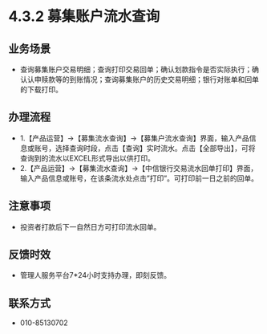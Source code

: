 # 4.3.2 募集账户流水查询
## <i class="hicon lb1"></i>业务场景
- 查询募集账户交易明细；查询打印交易回单；确认划款指令是否实际执行；确认认申赎款等的到账情况；查询募集账户的历史交易明细；银行对账单和回单的下载打印。

## <i class="hicon lb2"></i>办理流程
- 1.【产品运营】->【募集流水查询】->【募集户流水查询】界面，输入产品信息或账号，选择查询时段，点击【查询】实时流水。点击【全部导出】，可将查询到的流水以EXCEL形式导出以供打印。
- 2.【产品运营】->【募集流水查询】->【中信银行交易流水回单打印】界面，输入产品信息或账号，在该条流水处点击”打印”。可打印前一日之前的回单。

## <i class="hicon lb3"></i>注意事项
- 投资者打款后下一自然日方可打印流水回单。

## <i class="hicon lb4"></i>反馈时效
- 管理人服务平台7*24小时支持办理，即刻反馈。

## <i class="hicon lb5"></i>联系方式
- 010-85130702
